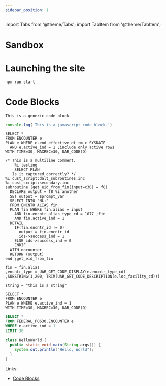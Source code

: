 ```yaml
---
sidebar_position: 1
---
```


import Tabs from '@theme/Tabs';
import TabItem from '@theme/TabItem';

# Sandbox

# Launching the site
```npm run start```

# Code Blocks

```jsx title="generic code block"
This is a generic code block
```

```js title="javascript"
console.log('This is a javascript code block.')
```

```ccl title="CCL"
SELECT *
FROM ENCOUNTER e
PLAN e WHERE e.end_effective_dt_tm > SYSDATE
  AND e.active_ind = 1 ;include only active rows
WITH TIME=30, MAXREC=30, UAR_CODE(D)
```

```ccl title="subroutine" showLineNumbers
/* This is a multiline comment.
    %i testing
    SELECT PLAN
   Is it captured correctly? */
%I cust_script:dalt_subroutines.inc
%i cust_script:secondary.inc
subroutine (get_eid_from_fin(input=c30) = f8)
  DECLARE output = f8 %i another
  SET output = $prompt_var
  SELECT INTO "NL:"
  FROM ENCNTR_ALIAS fin
  PLAN fin WHERE fin.alias = input
    AND fin.encntr_alias_type_cd = 1077 ;fin
    AND fin.active_ind = 1
  DETAIL
    IF(fin.encntr_id != 0)
      output = fin.encntr_id
      ids->success_ind = 1
    ELSE ids->success_ind = 0
    ENDIF
  WITH nocounter
  RETURN (output)
end ;get_eid_from_fin

fin = fin.alias
,encntr_type = UAR_GET_CODE_DISPLAY(e.encntr_type_cd)
,SUBSTRING(1,200, TRIM(UAR_GET_CODE_DESCRIPTION(e.loc_facility_cd)))

string = "this is a string"
```


<Tabs>
<TabItem value="ccl" label="CCL">

```ccl
SELECT *
FROM ENCOUNTER e
PLAN e WHERE e.active_ind = 1
WITH TIME=30, MAXREC=30, UAR_CODE(D)
```

</TabItem>
<TabItem value="sql" label="SQL">

```sql
SELECT *
FROM FEDERAL_P0630.ENCOUNTER e
WHERE e.active_ind = 1
LIMIT 30
```

</TabItem>
<TabItem value="java" label="Java">

```java
class HelloWorld {
  public static void main(String args[]) {
    System.out.println("Hello, World");
  }
}
```

</TabItem>
</Tabs>

Links:
 - [Code Blocks](https://docusaurus.io/docs/markdown-features/code-blocks)
